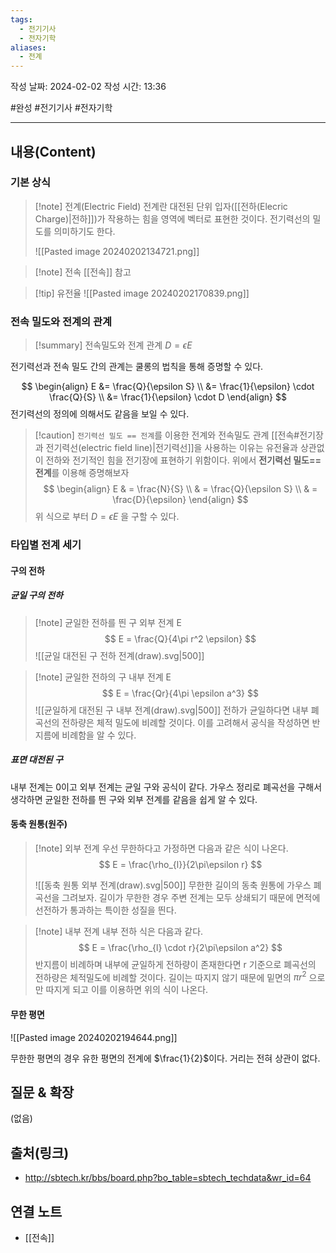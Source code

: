 ```yaml
---
tags:
  - 전기기사
  - 전자기학
aliases:
  - 전계
---
```

작성 날짜: 2024-02-02
작성 시간: 13:36

#완성 #전기기사 #전자기학

----
## 내용(Content)
### 기본 상식
>[!note] 전계(Electric Field)
>전계란 대전된 단위 입자([[전하(Elecric Charge)|전하]])가 작용하는 힘을 영역에 벡터로 표현한 것이다.
>전기력선의 밀도를 의미하기도 한다.
>
>![[Pasted image 20240202134721.png]]

>[!note] 전속
>[[전속]] 참고

>[!tip] 유전율
>![[Pasted image 20240202170839.png]]
### 전속 밀도와 전계의 관계
>[!summary] 전속밀도와 전계 관계
>$D = \epsilon E$

전기력선과 전속 밀도 간의 관계는 쿨롱의 법칙을 통해 증명할 수 있다.

$$
\begin{align}
E &= \frac{Q}{\epsilon S} \\
&= \frac{1}{\epsilon} \cdot \frac{Q}{S} \\
&= \frac{1}{\epsilon} \cdot D
\end{align}
$$
전기력선의 정의에 의해서도 같음을 보일 수 있다.

>[!caution] `전기력선 밀도 == 전계`를 이용한 전계와 전속밀도 관계
>[[전속#전기장과 전기력선(electric field line)|전기력선]]을 사용하는 이유는 유전율과 상관없이 전하와 전기적인 힘을 전기장에 표현하기 위함이다. 위에서 **전기력선 밀도== 전계**를 이용해 증명해보자
>$$
>\begin{align}
>E & = \frac{N}{S} \\
 & = \frac{Q}{\epsilon S} \\
 & = \frac{D}{\epsilon} 
\end{align}
>$$ 
>위 식으로 부터  $D = \epsilon E$ 을 구할 수 있다.


### 타입별 전계 세기
#### 구의 전하
##### 균일 구의 전하
>[!note] 균일한 전하를 띈 구 외부 전계 E
>$$
>E = \frac{Q}{4\pi r^2 \epsilon}
>$$
>![[균일 대전된 구 전하 전계(draw).svg|500]]

>[!note] 균일한 전하의 구 내부 전계 E
>$$
>E = \frac{Qr}{4\pi \epsilon a^3}
>$$
>![[균일하게 대전된 구 내부 전계(draw).svg|500]]
>전하가 균일하다면 내부 폐곡선의 전하량은 체적 밀도에 비례할 것이다. 이를 고려해서 공식을 작성하면 반지름에 비례함을 알 수 있다.

##### 표면 대전된 구
내부 전계는 0이고 외부 전계는 균일 구와 공식이 같다. 가우스 정리로 폐곡선을 구해서 생각하면 균일한 전하를 띈 구와 외부 전계를 같음을 쉽게 알 수 있다.

#### 동축 원통(원주)
> [!note] 외부 전계
> 우선 무한하다고 가정하면 다음과 같은 식이 나온다.
> $$
> E = \frac{\rho_{l}}{2\pi\epsilon r}
> $$
>
>![[동축 원통 외부 전계(draw).svg|500]]
>무한한 길이의 동축 원통에 가우스 폐곡선을 그려보자. 길이가 무한한 경우 주변 전계는 모두 상쇄되기 때문에 면적에 선전하가 통과하는 특이한 성질을 띈다. 

>[!note] 내부 전계
>내부 전하 식은 다음과 같다.
>$$
>E = \frac{\rho_{l} \cdot r}{2\pi\epsilon a^2}
>$$
>반지름이 비례하며 내부에 균일하게 전하량이 존재한다면 r 기준으로 폐곡선의 전하량은 체적밀도에 비례할 것이다. 길이는 따지지 않기 때문에 밑면의 $\pi r^2$ 으로만 따지게 되고 이를 이용하면 위의 식이 나온다.

#### 무한 평면
![[Pasted image 20240202194644.png]]

무한한 평면의 경우 유한 평면의 전계에 $\frac{1}{2}$이다. 거리는 전혀 상관이 없다.
## 질문 & 확장

(없음)

## 출처(링크)
- http://sbtech.kr/bbs/board.php?bo_table=sbtech_techdata&wr_id=64


## 연결 노트
- [[전속]]










